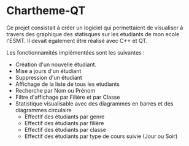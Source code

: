 # Chartheme-QT
Ce projet consistait à créer un logiciel qui permettaient de visualiser à travers des graphique des statisques sur les etudiants de mon ecole l'ESMT.
Il devait également être réalisé avec C++ et QT.

Les fonctionnamités implémentées sont les suivantes : 
  - Création d'un nouvelle étudiant.
  - Mise a jours d'un étudiant
  - Suppression d'un étudiant
  - Affichage de la liste de tous les etudiants
  - Recherche par Nom ou Prénom
  - Filtre d'affichage par Filière et par Classe
  - Statistique visualisable avec des diagrammes en barres et des diagrammes circulaire
      * Effectif des étudiants par genre
      * Effectif des étudiants par filière
      * Effectif des étudiants par classe
      * Effectif des étudiants par type de cours suivie (Jour ou Soir)
